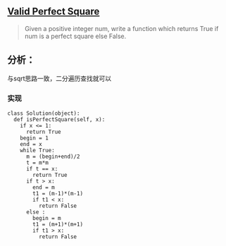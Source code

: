 ## [Valid Perfect Square](https://leetcode.com/problems/valid-perfect-square/#/description)

>Given a positive integer num, write a function which returns True if num is a perfect square else False.

## 分析：
与sqrt思路一致，二分遍历查找就可以

### 实现

```
class Solution(object):
  def isPerfectSquare(self, x):
    if x <= 1:
      return True
    begin = 1
    end = x
    while True:
      m = (begin+end)/2
      t = m*m
      if t == x:
        return True
      if t > x:
        end = m
        t1 = (m-1)*(m-1)
        if t1 < x:
          return False
      else :
        begin = m
        t1 = (m+1)*(m+1)
        if t1 > x:
          return False

```

